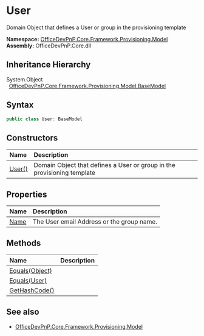 # User
 Domain Object that defines a User or group in the provisioning template   

**Namespace:** [OfficeDevPnP.Core.Framework.Provisioning.Model](OfficeDevPnP.Core.Framework.Provisioning.Model.md)  
**Assembly:** OfficeDevPnP.Core.dll  
## Inheritance Hierarchy
System.Object  
&ensp;[OfficeDevPnP.Core.Framework.Provisioning.Model.BaseModel](OfficeDevPnP.Core.Framework.Provisioning.Model.BaseModel.md)  
## Syntax
```C#
public class User: BaseModel
```
## Constructors
|**Name**|**Description**|
|:-----|:-----|
| [User()](OfficeDevPnP.Core.Framework.Provisioning.Model.User.ctor1.md) |  Domain Object that defines a User or group in the provisioning template 
## Properties
|**Name**|**Description**|
|:-----|:-----|
| [Name](OfficeDevPnP.Core.Framework.Provisioning.Model.User.Name.md) | The User email Address or the group name.
## Methods
|**Name**|**Description**|
|:-----|:-----|
| [Equals(Object)](OfficeDevPnP.Core.Framework.Provisioning.Model.User.3520ddbb.md) | 
| [Equals(User)](OfficeDevPnP.Core.Framework.Provisioning.Model.User.30eb9518.md) | 
| [GetHashCode()](OfficeDevPnP.Core.Framework.Provisioning.Model.User.1c6872bd.md) | 
## See also
- [OfficeDevPnP.Core.Framework.Provisioning.Model](OfficeDevPnP.Core.Framework.Provisioning.Model.md)
